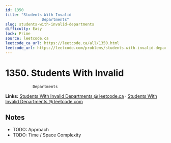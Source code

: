 ```yaml
--- 
id: 1350
title: "Students With Invalid
                Departments"
slug: students-with-invalid-departments
difficulty: Easy
lock: Prime
source: leetcode.ca
leetcode_ca_url: https://leetcode.ca/all/1350.html
leetcode_url: https://leetcode.com/problems/students-with-invalid-departments/
---
```


# 1350. Students With Invalid
                Departments

**Links:** [Students With Invalid
                Departments @ leetcode.ca](https://leetcode.ca/all/1350.html) · [Students With Invalid
                Departments @ leetcode.com](https://leetcode.com/problems/students-with-invalid-departments/)

## Notes
- TODO: Approach
- TODO: Time / Space Complexity
